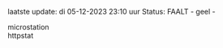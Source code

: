 laatste update: 
di 05-12-2023 23:10   uur 
Status: FAALT - geel - 
<div class="service Y">microstation</div><div class="service Y">httpstat</div>